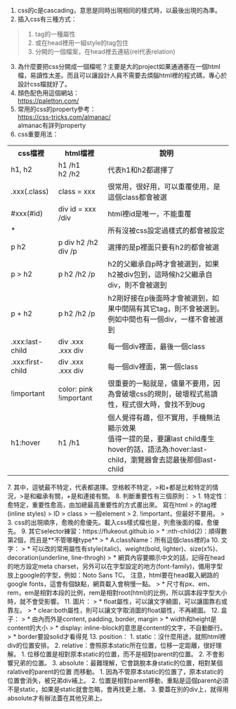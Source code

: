 1. css的c是cascading，意思是同時出現相同的樣式時，以最後出現的為準。
2. 插入css有三種方式：
> 1. tag的一種屬性
> 2. 或在head裡用一組style的tag包住
> 3. 分開的一個檔案，在head裡去連結(rel代表relation)
3. 為什麼要把css分開成一個檔呢？主要是大的project如果通通塞在一個html檔，易讀性太差。而且可以讓設計人員不需要去煩腦html裡的程式碼，專心於設計css檔就好了。
4. 顏色配色用這個網站：  
https://paletton.com/
5. 常用的css的property參考：  
https://css-tricks.com/almanac/  
almanac有詳列property
6. css重要用法：  
<table>
  <tr>
    <th>css檔裡</th>
    <th>html檔裡</th>
    <th>說明</th>
  </tr>
  <tr>
    <td>h1, h2</td>
    <td>h1 /h1 <br>h2 /h2</td>
    <td>代表h1和h2都選擇了</td>
  </tr>
  <tr>
    <td>.xxx(.class)</td>
    <td>class = xxx</td>
    <td>很常用，很好用，可以重覆使用，是這個class都會被選</td>
  </tr>
  <tr>
    <td>#xxx(#id)</td>
    <td>div id = xxx /div</td>
    <td>html裡id是唯一，不能重覆</td>
  </tr>
  <tr>
    <td> * </td>
    <td></td>
    <td>所有沒被css設定過樣式的都會被設定</td>
  </tr>
  <tr>
    <td> p h2 </td>
    <td> p div h2 /h2 div /p</td>
    <td>選擇的是p裡面只要有h2的都會被選</td>
  </tr>  
  <tr>
    <td> p > h2 </td>
    <td>p h2 /h2 /p</td>
    <td>h2的父繼承自p時才會被選到，如果h2被div包到，這時候h2父繼承自div，則不會被選到</td>
  </tr>
  <tr>
    <td> p + h2 </td>
    <td>p h2 /h2 /p</td>
    <td>h2剛好接在p後面時才會被選到，如果中間隔有其它tag，則不會被選到。例如中間也有一個div，一樣不會被選到</td>
  </tr>
  <tr>
    <td> .xxx:last-child </td>
    <td>div .xxx <br> .xxx div</td>
    <td>每一個div裡面，最後一個class</td>
  </tr>  
  <tr>
    <td> .xxx:first-child </td>
    <td>div .xxx <br> .xxx div</td>
    <td>每一個div裡面，第一個class</td>
  </tr>  
  <tr>
    <td> !important </td>
    <td>color: pink !important</td>
    <td>很重要的一點就是，儘量不要用，因為會破壞css的規則，破壞程式易讀性，程式很大時，會找不到bug</td>
  </tr>  
  <tr>
    <td> h1:hover </td>
    <td> h1 /h1</td>
    <td>個人覺得有趣，但不實用，手機無法顯示效果<br>值得一提的是，要讓last child產生hover的話，語法為:hover:last-child，瀏覽器會去認最後那個last-child</td>
  </tr>  
</table>  
7. 其中，逗號最不特定，代表都選擇。空格較不特定，>和+都是比較特定的情況，>是和繼承有關，+是和連接有關。
8. 判斷重要性有三個原則：
> 1. 特定性：愈特定，重要性愈高，由加總最高重要性的方式畫出來。  
寫在html > 的tag裡(inline styles) > ID > class > 一般element
> 2. !important，但最好不要用。
> 3. css的出現順序，愈晚的愈優先。載入css樣式檔也是，列愈後面的檔，愈優先。
9. 其它selector練習：https://flukeout.github.io
> * :nth-child(2)：順得數第2個，而且是**不管哪種type**
> * A.className：所有這個class裡的a
10. 文字：
> * 可以改的常用屬性有style(italic)、weight(bold, lighter)、size(x%)、decoration(underline, line-throgh)
> * 網頁內容要顯示中文的話，記得在head的地方設定meta charset，另外可以在字型設定的地方(font-family)，備用字型放上google的字型，例如：Noto Sans TC。  
注意，html要在head載入網路的google fonts，這會有個缺點，網頁載入會稍慢一點。
> * 尺寸有px、em、rem，em是相對本段的比例，rem是相對root(html)的比例，所以調本段字型大小時，就不會受影響。
11. 圖片：
> * float屬性，可以讓文字繞圖，可以讓圖靠右或靠左。
> * clear:both屬性，則可以讓文字取消圖的float屬性，不再繞圖。
12. 盒子：
> * 由內而外是content, padding, border, margin
> * width和height是content的大小
> * display: inline-block的意思是content的文字，不自動斷行。
> * border要設solid才看得見  
13. position：
    1. static：沒什麼用途，就照html裡div的位置安排。
    2. relative：會照原本static所在位置，位移一定距離，很好理解。
       1. 位移位置是相對原本static的位置，而不是相對parent的位置。
       2. 不會影響兄弟的位置。
    3. absolute：最難理解，它會跳脫本身static的位置，相對某個ralative的parent的位置 而移動。
       1. 因為不管原本static的位置了，原本static的位置會消失，被兄弟div補上。
       2. 位置是相對parent移動，重點是這個parent必須不是static，如果是static就會忽略，會再找更上層。
       3. 要蓋在別的div上，就得用absolute才有辦法蓋在其他兄弟上。
